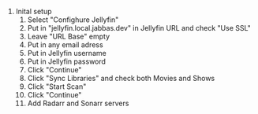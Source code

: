 1. Inital setup
   1. Select "Confighure Jellyfin"
   2. Put in "jellyfin.local.jabbas.dev" in Jellyfin URL and check "Use SSL"
   3. Leave "URL Base" empty
   4. Put in any email adress
   5. Put in Jellyfin username
   6. Put in Jellyfin password
   7. Click "Continue"
   8. Click "Sync Libraries" and check both Movies and Shows
   9. Click "Start Scan"
   10. Click "Continue"
   11. Add Radarr and Sonarr servers